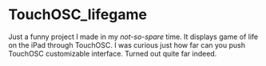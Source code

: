 TouchOSC_lifegame
=================

Just a funny project I made in my *not-so-spare* time. It displays game of life on the iPad through TouchOSC. I was curious just how far can you push TouchOSC customizable interface. Turned out quite far indeed.

